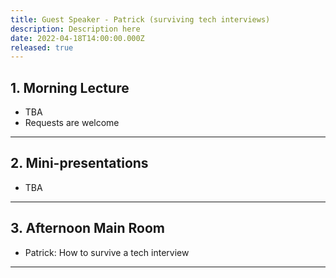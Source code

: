 ```yaml
---
title: Guest Speaker - Patrick (surviving tech interviews)
description: Description here
date: 2022-04-18T14:00:00.000Z
released: true
---
```


## 1. Morning Lecture
- TBA
- Requests are welcome

---

## 2. Mini-presentations
- TBA

---

## 3. Afternoon Main Room
- Patrick: How to survive a tech interview

---